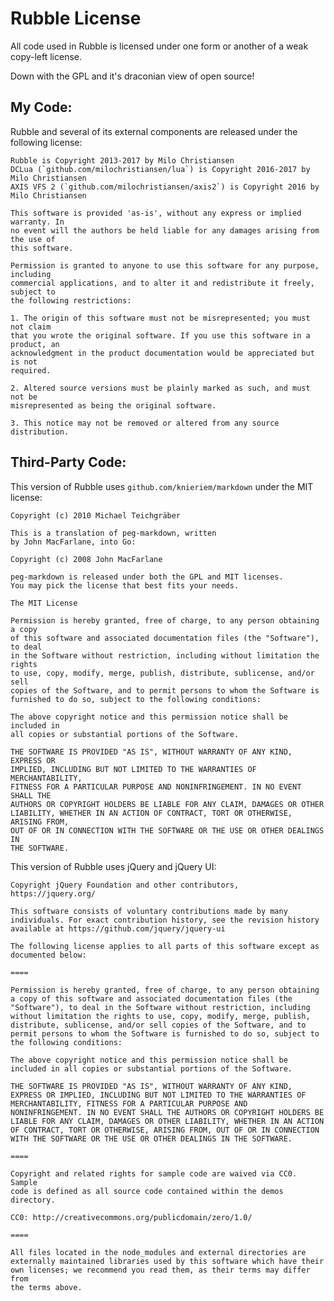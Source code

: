 
Rubble License
==============================================

All code used in Rubble is licensed under one form or another of a weak copy-left license.

Down with the GPL and it's draconian view of open source!

My Code:
----------------------------------------------

Rubble and several of its external components are released under the following license:

	Rubble is Copyright 2013-2017 by Milo Christiansen
	DCLua (`github.com/milochristiansen/lua`) is Copyright 2016-2017 by Milo Christiansen
	AXIS VFS 2 (`github.com/milochristiansen/axis2`) is Copyright 2016 by Milo Christiansen
	
	This software is provided 'as-is', without any express or implied warranty. In
	no event will the authors be held liable for any damages arising from the use of
	this software.
	
	Permission is granted to anyone to use this software for any purpose, including
	commercial applications, and to alter it and redistribute it freely, subject to
	the following restrictions:
	
	1. The origin of this software must not be misrepresented; you must not claim
	that you wrote the original software. If you use this software in a product, an
	acknowledgment in the product documentation would be appreciated but is not
	required.
	
	2. Altered source versions must be plainly marked as such, and must not be
	misrepresented as being the original software.
	
	3. This notice may not be removed or altered from any source distribution.

Third-Party Code:
----------------------------------------------

This version of Rubble uses `github.com/knieriem/markdown` under the MIT license:

	Copyright (c) 2010 Michael Teichgräber
	
	This is a translation of peg-markdown, written
	by John MacFarlane, into Go:
	
	Copyright (c) 2008 John MacFarlane
	
	peg-markdown is released under both the GPL and MIT licenses.
	You may pick the license that best fits your needs.

	The MIT License

	Permission is hereby granted, free of charge, to any person obtaining a copy
	of this software and associated documentation files (the "Software"), to deal
	in the Software without restriction, including without limitation the rights
	to use, copy, modify, merge, publish, distribute, sublicense, and/or sell
	copies of the Software, and to permit persons to whom the Software is
	furnished to do so, subject to the following conditions:
	
	The above copyright notice and this permission notice shall be included in
	all copies or substantial portions of the Software.
	
	THE SOFTWARE IS PROVIDED "AS IS", WITHOUT WARRANTY OF ANY KIND, EXPRESS OR
	IMPLIED, INCLUDING BUT NOT LIMITED TO THE WARRANTIES OF MERCHANTABILITY,
	FITNESS FOR A PARTICULAR PURPOSE AND NONINFRINGEMENT. IN NO EVENT SHALL THE
	AUTHORS OR COPYRIGHT HOLDERS BE LIABLE FOR ANY CLAIM, DAMAGES OR OTHER
	LIABILITY, WHETHER IN AN ACTION OF CONTRACT, TORT OR OTHERWISE, ARISING FROM,
	OUT OF OR IN CONNECTION WITH THE SOFTWARE OR THE USE OR OTHER DEALINGS IN
	THE SOFTWARE.

This version of Rubble uses jQuery and jQuery UI:

	Copyright jQuery Foundation and other contributors, https://jquery.org/
	
	This software consists of voluntary contributions made by many
	individuals. For exact contribution history, see the revision history
	available at https://github.com/jquery/jquery-ui
	
	The following license applies to all parts of this software except as
	documented below:
	
	====
	
	Permission is hereby granted, free of charge, to any person obtaining
	a copy of this software and associated documentation files (the
	"Software"), to deal in the Software without restriction, including
	without limitation the rights to use, copy, modify, merge, publish,
	distribute, sublicense, and/or sell copies of the Software, and to
	permit persons to whom the Software is furnished to do so, subject to
	the following conditions:
	
	The above copyright notice and this permission notice shall be
	included in all copies or substantial portions of the Software.
	
	THE SOFTWARE IS PROVIDED "AS IS", WITHOUT WARRANTY OF ANY KIND,
	EXPRESS OR IMPLIED, INCLUDING BUT NOT LIMITED TO THE WARRANTIES OF
	MERCHANTABILITY, FITNESS FOR A PARTICULAR PURPOSE AND
	NONINFRINGEMENT. IN NO EVENT SHALL THE AUTHORS OR COPYRIGHT HOLDERS BE
	LIABLE FOR ANY CLAIM, DAMAGES OR OTHER LIABILITY, WHETHER IN AN ACTION
	OF CONTRACT, TORT OR OTHERWISE, ARISING FROM, OUT OF OR IN CONNECTION
	WITH THE SOFTWARE OR THE USE OR OTHER DEALINGS IN THE SOFTWARE.
	
	====
	
	Copyright and related rights for sample code are waived via CC0. Sample
	code is defined as all source code contained within the demos directory.
	
	CC0: http://creativecommons.org/publicdomain/zero/1.0/
	
	====
	
	All files located in the node_modules and external directories are
	externally maintained libraries used by this software which have their
	own licenses; we recommend you read them, as their terms may differ from
	the terms above.
